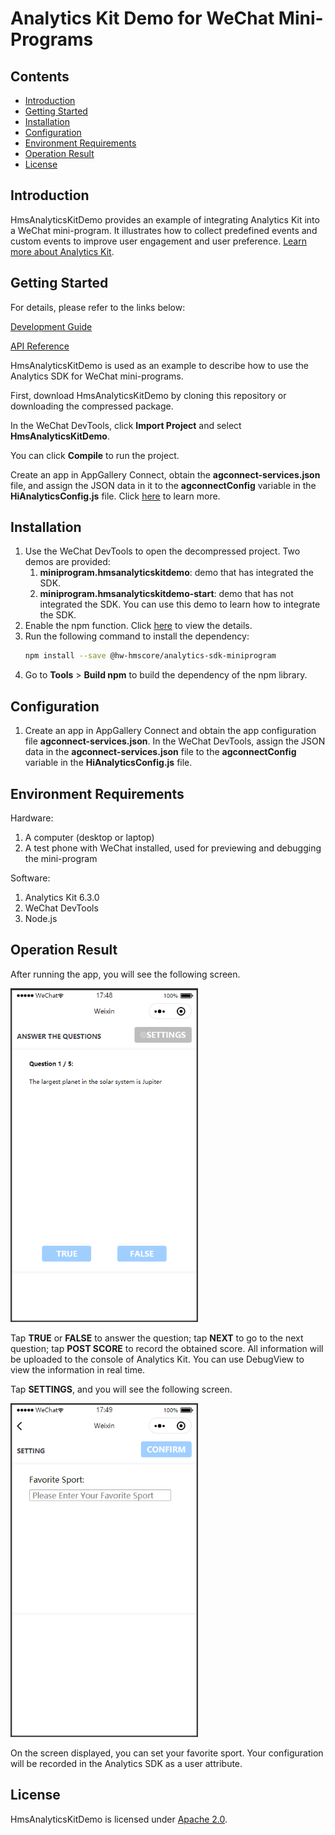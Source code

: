 # Analytics Kit Demo for WeChat Mini-Programs

## Contents

* [Introduction](#Introduction)
* [Getting Started](#Getting-Started)
* [Installation](#Installation)
* [Configuration](#Configuration)
* [Environment Requirements](#Environment-Requirements)
* [Operation Result](#Operation-Result)
* [License](#License)

## Introduction
HmsAnalyticsKitDemo provides an example of integrating Analytics Kit into a WeChat mini-program. It illustrates how to collect predefined events and custom events to improve user engagement and user preference.
[Learn more about Analytics Kit](https://developer.huawei.com/consumer/en/doc/development/HMSCore-Guides/introduction-0000001050745149).

## Getting Started

For details, please refer to the links below:

[Development Guide](https://developer.huawei.com/consumer/en/doc/development/HMSCore-Guides/introduction-0000001050745149)

[API Reference](https://developer.huawei.com/consumer/en/doc/development/HMSCore-References/overview-0000001077819400)

HmsAnalyticsKitDemo is used as an example to describe how to use the Analytics SDK for WeChat mini-programs.

First, download HmsAnalyticsKitDemo by cloning this repository or downloading the compressed package. 

In the WeChat DevTools, click **Import Project** and select **HmsAnalyticsKitDemo**.

You can click **Compile** to run the project.

Create an app in AppGallery Connect, obtain the **agconnect-services.json** file, and assign the JSON data in it to the **agconnectConfig** variable in the **HiAnalyticsConfig.js** file. Click [here](https://developer.huawei.com/consumer/en/doc/development/HMSCore-Guides/introduction-0000001050745149) to learn more.

## Installation
1. Use the WeChat DevTools to open the decompressed project. Two demos are provided:
    1. **miniprogram.hmsanalyticskitdemo**: demo that has integrated the SDK.
    2. **miniprogram.hmsanalyticskitdemo-start**: demo that has not integrated the SDK. You can use this demo to learn how to integrate the SDK.
2. Enable the npm function. Click [here](https://developers.weixin.qq.com/miniprogram/en/dev/devtools/npm.html) to view the details.
3. Run the following command to install the dependency:
    ```bash
    npm install --save @hw-hmscore/analytics-sdk-miniprogram
    ```
4. Go to **Tools** > **Build npm** to build the dependency of the npm library.

## Configuration
1. Create an app in AppGallery Connect and obtain the app configuration file **agconnect-services.json**. In the WeChat DevTools, assign the JSON data in the **agconnect-services.json** file to the **agconnectConfig** variable in the **HiAnalyticsConfig.js** file.

## Environment Requirements
Hardware:
1. A computer (desktop or laptop)
2. A test phone with WeChat installed, used for previewing and debugging the mini-program
  
Software:
1. Analytics Kit 6.3.0
2. WeChat DevTools
3. Node.js

## Operation Result
After running the app, you will see the following screen.

<img src="screenshot/screen_0.png" height="534" width="300" style="max-width: 100%;">

Tap **TRUE** or **FALSE** to answer the question; tap **NEXT** to go to the next question; tap **POST SCORE** to record the obtained score. All information will be uploaded to the console of Analytics Kit. You can use DebugView to view the information in real time.

Tap **SETTINGS**, and you will see the following screen.

<img src="screenshot/screen_1.png" height="534" width="300" style="max-width: 100%;">

On the screen displayed, you can set your favorite sport. Your configuration will be recorded in the Analytics SDK as a user attribute.

## License
HmsAnalyticsKitDemo is licensed under [Apache 2.0](http://www.apache.org/licenses/LICENSE-2.0).
